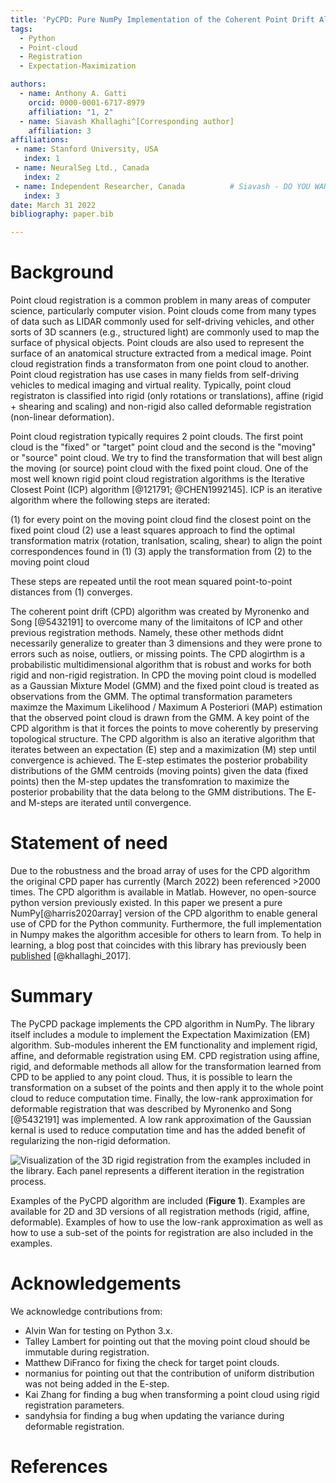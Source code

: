 ```yaml
---
title: 'PyCPD: Pure NumPy Implementation of the Coherent Point Drift Algorithm'
tags:
  - Python
  - Point-cloud
  - Registration
  - Expectation-Maximization

authors:
  - name: Anthony A. Gatti 
    orcid: 0000-0001-6717-8979
    affiliation: "1, 2" 
  - name: Siavash Khallaghi^[Corresponding author] 
    affiliation: 3                                    
affiliations:
 - name: Stanford University, USA
   index: 1
 - name: NeuralSeg Ltd., Canada
   index: 2
 - name: Independent Researcher, Canada          # Siavash - DO YOU WANT TO INCLUDE YOUR CURRENT EMPLOYER? 
   index: 3
date: March 31 2022
bibliography: paper.bib

---
```


# Background
Point cloud registration is a common problem in many areas of computer science,
particularly computer vision. Point clouds come from many types of data such 
as LIDAR commonly used for self-driving vehicles, and other sorts of 3D scanners 
(e.g., structured light) are commonly used to map the surface of physical objects.
Point clouds are also used to represent the surface of an anatomical structure
extracted from a medical image. Point cloud registration finds a transformaton 
from one point cloud to another. Point cloud registration has use cases in many 
fields from self-driving vehicles to medical imaging and virtual reality. 
Typically, point cloud registraton is classified into rigid (only rotations or
translations), affine (rigid + shearing and scaling) and non-rigid also called 
deformable registration (non-linear deformation). 

Point cloud registration typically requires 2 point clouds. The first point 
cloud is the "fixed" or "target" point cloud and the second is the "moving" 
or "source" point cloud. We try to find the transformation that will best
align the moving (or source) point cloud with the fixed point cloud. One 
of the most well known rigid point cloud registration algorithms is 
the Iterative Closest Point (ICP) algorithm [@121791; @CHEN1992145]. ICP is 
an iterative algorithm where the following steps are iterated: 

  (1) for every point on the moving point cloud find the closest point on the 
  fixed point cloud
  (2) use a least squares approach to find the optimal transformation matrix 
  (rotation, tranlsation, scaling, shear) to align the point correspondences
  found in (1)
  (3) apply the transformation from (2) to the moving point cloud

These steps are repeated until the root mean squared point-to-point distances
from (1) converges. 

The coherent point drift (CPD) algorithm was created by Myronenko and Song 
[@5432191] to overcome many of the limitaitons of ICP and other previous registration
methods. Namely, these other methods didnt necessarily generalize to greater than 
3 dimensions and they were prone to errors such as noise, outliers, or missing 
points. The CPD alogirthm is a probabilistic multidimensional algorithm that is 
robust and works for both rigid and non-rigid registration. In CPD the moving 
point cloud is modelled as a Gaussian Mixture Model (GMM) and the fixed point 
cloud is treated as observations from the GMM. The optimal transformation 
parameters maximze the Maximum Likelihood / Maximum A Posteriori (MAP) 
estimation that the observed point cloud is drawn from the GMM. A key point of
the CPD algorithm is that it forces the points to move coherently by preserving 
topological structure. The CPD algorithm is also an iterative algorithm that 
iterates between an expectation (E) step and a maximization (M) step until 
convergence is achieved. The E-step estimates the posterior probability 
distributions of the GMM centroids (moving points) given the data (fixed 
points) then the M-step updates the transfomration to maximize the posterior
probability that the data belong to the GMM distributions. The E- and M-steps 
are iterated until convergence.

# Statement of need
Due to the robustness and the broad array of uses for the CPD algorithm 
the original CPD paper has currently (March 2022) been referenced >2000 
times. The CPD algorithm is available in Matlab. However, no open-source
python version previously existed. In this paper we present a pure 
NumPy[@harris2020array] version of the CPD algorithm to enable general 
use of CPD for the Python community. Furthermore, the full implementation 
in Numpy makes the algorithm accesible for others to learn from. To help 
in learning, a blog post that coincides with this library has previously 
been [published](http://siavashk.github.io/2017/05/14/coherent-point-drift/)
[@khallaghi_2017].

# Summary
The PyCPD package implements the CPD algorithm in NumPy. The library itself 
includes a module to implement the Expectation Maximization (EM) algorithm. 
Sub-modules inherent the EM functionality and implement rigid, affine, and 
deformable registration using EM. CPD registration using affine, rigid, 
and deformable methods all allow for the transformation learned from CPD 
to be applied to any point cloud. Thus, it is possible to learn the 
transformation on a subset of the points and then apply it to the whole 
point cloud to reduce computation time. Finally, the low-rank approximation
for deformable registration that was described by Myronenko and Song 
[@5432191] was implemented. A low rank approximation of the Gaussian kernal 
is used to reduce computation time and has the added benefit of regularizing 
the non-rigid deformation. 

![Visualization of the 3D rigid registration from the examples included in the library. Each panel represents a different iteration in the registration process.](rigid_bunny_3d_registration.tiff)

Examples of the PyCPD algorithm are included (**Figure 1**). Examples are available for
2D and 3D versions of all registration methods (rigid, affine, deformable). 
Examples of how to use the low-rank approximation as well as how to use 
a sub-set of the points for registration are also included in the examples. 


# Acknowledgements

We acknowledge contributions from: 
- Alvin Wan for testing on Python 3.x.
- Talley Lambert for pointing out that the moving point cloud should be immutable during registration.
- Matthew DiFranco for fixing the check for target point clouds.
- normanius for pointing out that the contribution of uniform distribution was not being added in the E-step.
- Kai Zhang for finding a bug when transforming a point cloud using rigid registration parameters.
- sandyhsia for finding a bug when updating the variance during deformable registration.

# References

